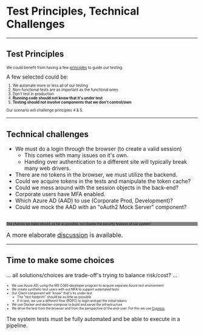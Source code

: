 # Test Principles, Technical Challenges

<!-- ---

## A short side note

Software Testing is a large topic an a craft on it's own.

"I do not believe that _everyone_ can test as an argument against including professional testers in software development teams. Developers are rarely passionate and good testers."

Developers should write tests. Testers should write code.

In our company we need more focus on testers as a dedicated skill set in our teams! -->

---

## Test Principles

<div style="font-size:0.7em">

We could benefit from having a few [principles](https://en.wikipedia.org/wiki/Principle) to guide our testing.
</div>
A few selected could be:

<div style="font-size:0.7em">

1. We automate more or less all of our testing
2. Non-functional tests are as important as the functional ones
3. Don't test in production
4. **Running code should not know that it's under test**
5. **Testing should not involve components that we don't control/own**

Our scenario will challenge principles 4 & 5.

</div>

---

## Technical challenges

<div><!-- .element: style="font-size:0.6em"-->

- We must do a login through the browser (to create a valid session)
  - This comes with many issues on it's own.
  - Handing over authentication to a different site will typically break many web drivers.
- There are no tokens in the browser, we must utilize the backend.
- Could we acquire tokens in the tests and manipulate the token cache?
- Could we mess around with the session objects in the back-end?
- Corporate users have MFA enabled.
- Which Azure AD (AAD) to use (Corporate Prod, Development)?
- Could we mock the AAD with an "oAuth2 Mock Server" component?

</div>
</br>
<div style="background-color:grey; font-size:0.6em">The choices we make should, as far as possible, not disable the security features of our system!</div>

<font size="3em">A more elaborate [discussion](https://github.com/larskaare/pawa-system-testing/blob/main/scenario/doc/the-test-challenges.md) is available.</font>

---

## Time to make some choices

... all solutions/choices are trade-off's trying to balance risk/cost? ...

<div style="font-size:0.6em">

- We use Azure AD, using the MS O365 developer program to acquire separate Azure test environment
- We create synthetic test users with out MFA to support automated tests
- Our Client component will "know" that's its under test
  - The "test footprint" should be as little as possible
  - If in test, we use a different flow (ROPC) to login and get the initial tokens
- We use Docker and docker-compose to build and serve the infrastructure
- We drive the test from the browser and from the perspective of the end-user. For this we use [Cypress](https://www.cypress.io/).
  
</div>

The system tests must be fully automated and be able to execute in a pipeline.<!-- .element: style="font-size:0.8em"-->
